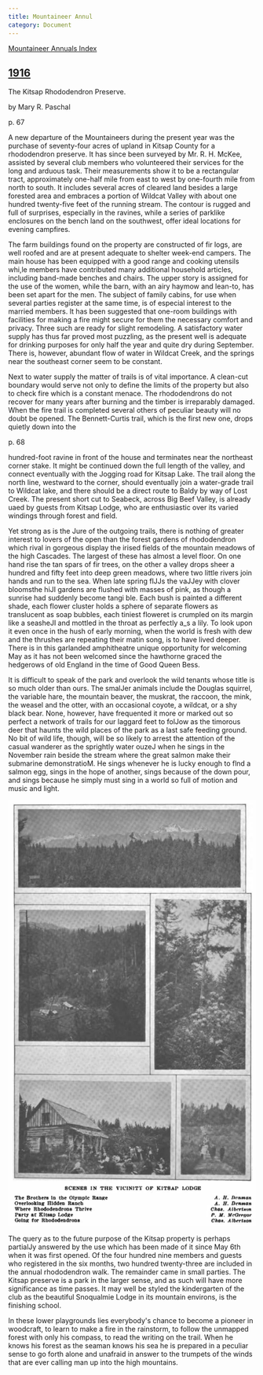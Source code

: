 ```yaml
---
title: Mountaineer Annul
category: Document
---
```

[Mountaineer Annuals Index](https://www.mountaineers.org/about/history/the-mountaineer-annuals)


## [1916](https://www.mountaineers.org/about/history/the-mountaineer-annuals/indexes-annuals-maps/the-mountaineer-1916)

The Kitsap Rhododendron Preserve.

by Mary R. Paschal

p. 67

A new departure of the Mountaineers during the present year was the purchase of seventy-four acres of upland in Kitsap County for a rhododendron preserve. It has since been surveyed by Mr. R. H. McKee, assisted by several club members who volunteered their services for the long and arduous task. Their measurements show it to be a rectangular tract, approximately one-half mile from east to west by one-fourth mile from north to south. It includes several acres of cleared land besides a large forested area and embraces a portion of Wildcat Valley with about one hundred
twenty-five feet of the running stream. The contour is rugged and full of surprises, especially in the ravines, while a series of parklike enclosures on the bench land on the southwest, offer ideal locations for evening campfires.

The farm buildings found on the property are constructed of fir logs, are well roofed and are at present adequate to shelter week-end campers. The main house has been equipped with a good range and cooking utensils whi,le members have contributed many additional household articles, including band-made benches and chairs. The upper story is assigned for the use of the women, while the barn, with an airy haymow and lean-to, has been set apart for the men. The subject of family cabins, for use when several parties register at the same time, is of especial interest to the married members. It has been suggested that one-room buildings with facilities for making a fire might secure for them the necessary comfort and privacy. Three such are ready for slight remodeling. A satisfactory water supply has thus far proved most puzzling, as the present well is adequate for drinking purposes for only half the year and quite dry during September. There is, however, abundant flow of water in Wildcat Creek, and the springs near the southeast corner seem to be constant.

Next to water supply the matter of trails is of vital importance. A clean-cut boundary would serve not only to define the limits of the property but also to check fire which is a constant menace. The rhododendrons do not recover for many years after burning and the timber is irreparably damaged. When the fire trail is completed several others of peculiar beauty will no doubt be opened. The Bennett-Curtis trail, which is the first new one, drops quietly down into the
 
p. 68

hundred-foot ravine in front of the house and terminates near the northeast corner stake. It might be continued down the full length of the valley, and connect eventually with the Jogging road for Kitsap Lake. The trail along the north line, westward to the corner, should eventually join a water-grade trail to Wildcat lake, and there should be a direct route to Baldy by way of Lost Creek. The present short cut to Seabeck, across Big Beef Valley, is already uaed by guests from Kitsap Lodge, who are enthusiastic over its varied windings through forest and field.

Yet strong as is the Jure of the outgoing trails, there is nothing of greater interest to lovers of the open than the forest gardens of rhododendron which rival in gorgeous display the irised fields of the mountain meadows of the high Cascades. The largest of these has almost a level floor. On one hand rise the tan spars of fir trees, on the other a valley drops sheer a hundred and fifty feet into deep green meadows, where two little rivers join hands and run to the sea. When late spring flJJs the vaJJey with clover bloomsthe hiJI gardens are flushed with masses of pink, as though a sunrise had suddenly become tangi ble. Each bush is painted a different shade, each flower cluster holds a sphere of separate flowers as translucent as soap bubbles, each tiniest floweret is crumpled on its margin like a seasheJI and mottled in the throat as perfectly a_s a lily. To look upon it even once in the hush of early morning, when the world is fresh with dew and the thrushes are repeating their matin song, is to have lived deeper. There is in this garlanded amphitheatre unique opportunity for welcoming May as it has not been welcomed since the hawthorne graced the hedgerows of old England in the time of Good Queen Bess.

It is difficult to speak of the park and overlook the wild tenants whose title is so much older than ours. The smalJer animals include the Douglas squirrel, the variable hare, the mountain beaver, the muskrat, the raccoon, the mink, the weasel and the otter, with an occasional coyote, a wildcat, or a shy black bear. None, however, have frequented it more or marked out so perfect a network of trails for our laggard feet to folJow as the timorous deer that haunts the wild places of the park as a last safe feeding ground. No bit of wild life, though, will be so likely to arrest the attention of the casual wanderer as the sprightly water ouzeJ when he sings in the November rain beside the stream where the great salmon make their submarine demonstratioM. He sings whenever he is lucky enough to flnd a salmon egg, sings in the hope of another, sings because of the down pour, and sings because he simply must sing in a world so full of motion and music and light.

<img src="/img/1916-ma-preserve.png">

The query as to the future purpose of the Kitsap property is perhaps partialJy answered by the use which has been made of it since May 6th when it was first opened. Of the four hundred nine members and guests who registered in the six months, two hundred twenty-three are included in the annual rhododendron walk. The remainder came in small parties. The Kitsap preserve is a park in the larger sense, and as such will have more significance as time passes. It may well be styled the kindergarten of the club as the beautiful Snoqualmie Lodge in its mountain environs, is the finishing school.

In these lower playgrounds lies everybody's chance to become a pioneer in woodcraft, to learn to make a fire in the rainstorm, to follow the unmapped forest with only his compass, to read the writing on the trail. When he knows his forest as the seaman knows his sea he is prepared in a peculiar sense to go forth alone and unafraid in answer to the trumpets of the winds that are ever calling man up into the high mountains.

